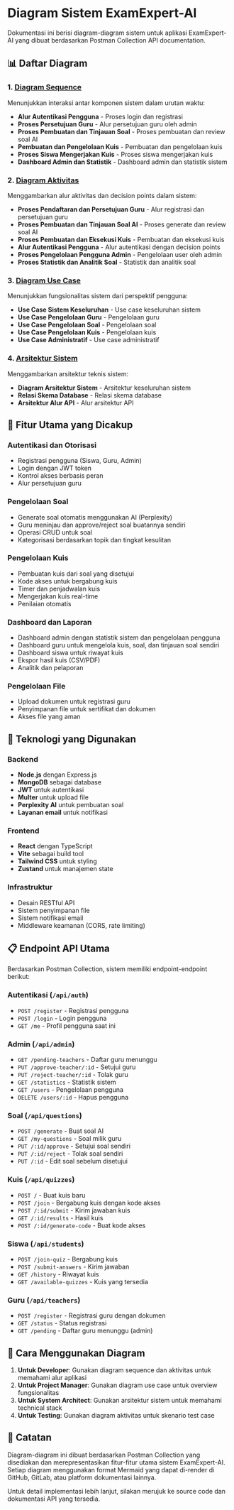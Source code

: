 # Diagram Sistem ExamExpert-AI

Dokumentasi ini berisi diagram-diagram sistem untuk aplikasi ExamExpert-AI yang dibuat berdasarkan Postman Collection API documentation.

## 📊 Daftar Diagram

### 1. [Diagram Sequence](./sequence-diagrams.md)
Menunjukkan interaksi antar komponen sistem dalam urutan waktu:
- **Alur Autentikasi Pengguna** - Proses login dan registrasi
- **Proses Persetujuan Guru** - Alur persetujuan guru oleh admin
- **Proses Pembuatan dan Tinjauan Soal** - Proses pembuatan dan review soal AI
- **Pembuatan dan Pengelolaan Kuis** - Pembuatan dan pengelolaan kuis
- **Proses Siswa Mengerjakan Kuis** - Proses siswa mengerjakan kuis
- **Dashboard Admin dan Statistik** - Dashboard admin dan statistik sistem

### 2. [Diagram Aktivitas](./activity-diagrams.md)
Menggambarkan alur aktivitas dan decision points dalam sistem:
- **Proses Pendaftaran dan Persetujuan Guru** - Alur registrasi dan persetujuan guru
- **Proses Pembuatan dan Tinjauan Soal AI** - Proses generate dan review soal AI
- **Proses Pembuatan dan Eksekusi Kuis** - Pembuatan dan eksekusi kuis
- **Alur Autentikasi Pengguna** - Alur autentikasi dengan decision points
- **Proses Pengelolaan Pengguna Admin** - Pengelolaan user oleh admin
- **Proses Statistik dan Analitik Soal** - Statistik dan analitik soal

### 3. [Diagram Use Case](./use-case-diagrams.md)
Menunjukkan fungsionalitas sistem dari perspektif pengguna:
- **Use Case Sistem Keseluruhan** - Use case keseluruhan sistem
- **Use Case Pengelolaan Guru** - Pengelolaan guru
- **Use Case Pengelolaan Soal** - Pengelolaan soal
- **Use Case Pengelolaan Kuis** - Pengelolaan kuis
- **Use Case Administratif** - Use case administratif

### 4. [Arsitektur Sistem](./system-architecture.md)
Menggambarkan arsitektur teknis sistem:
- **Diagram Arsitektur Sistem** - Arsitektur keseluruhan sistem
- **Relasi Skema Database** - Relasi skema database
- **Arsitektur Alur API** - Alur arsitektur API

## 🎯 Fitur Utama yang Dicakup

### Autentikasi dan Otorisasi
- Registrasi pengguna (Siswa, Guru, Admin)
- Login dengan JWT token
- Kontrol akses berbasis peran
- Alur persetujuan guru

### Pengelolaan Soal
- Generate soal otomatis menggunakan AI (Perplexity)
- Guru meninjau dan approve/reject soal buatannya sendiri
- Operasi CRUD untuk soal
- Kategorisasi berdasarkan topik dan tingkat kesulitan

### Pengelolaan Kuis
- Pembuatan kuis dari soal yang disetujui
- Kode akses untuk bergabung kuis
- Timer dan penjadwalan kuis
- Mengerjakan kuis real-time
- Penilaian otomatis

### Dashboard dan Laporan
- Dashboard admin dengan statistik sistem dan pengelolaan pengguna
- Dashboard guru untuk mengelola kuis, soal, dan tinjauan soal sendiri
- Dashboard siswa untuk riwayat kuis
- Ekspor hasil kuis (CSV/PDF)
- Analitik dan pelaporan

### Pengelolaan File
- Upload dokumen untuk registrasi guru
- Penyimpanan file untuk sertifikat dan dokumen
- Akses file yang aman

## 🔧 Teknologi yang Digunakan

### Backend
- **Node.js** dengan Express.js
- **MongoDB** sebagai database
- **JWT** untuk autentikasi
- **Multer** untuk upload file
- **Perplexity AI** untuk pembuatan soal
- **Layanan email** untuk notifikasi

### Frontend
- **React** dengan TypeScript
- **Vite** sebagai build tool
- **Tailwind CSS** untuk styling
- **Zustand** untuk manajemen state

### Infrastruktur
- Desain RESTful API
- Sistem penyimpanan file
- Sistem notifikasi email
- Middleware keamanan (CORS, rate limiting)

## 📋 Endpoint API Utama

Berdasarkan Postman Collection, sistem memiliki endpoint-endpoint berikut:

### Autentikasi (`/api/auth`)
- `POST /register` - Registrasi pengguna
- `POST /login` - Login pengguna
- `GET /me` - Profil pengguna saat ini

### Admin (`/api/admin`)
- `GET /pending-teachers` - Daftar guru menunggu
- `PUT /approve-teacher/:id` - Setujui guru
- `PUT /reject-teacher/:id` - Tolak guru
- `GET /statistics` - Statistik sistem
- `GET /users` - Pengelolaan pengguna
- `DELETE /users/:id` - Hapus pengguna

### Soal (`/api/questions`)
- `POST /generate` - Buat soal AI
- `GET /my-questions` - Soal milik guru
- `PUT /:id/approve` - Setujui soal sendiri
- `PUT /:id/reject` - Tolak soal sendiri
- `PUT /:id` - Edit soal sebelum disetujui

### Kuis (`/api/quizzes`)
- `POST /` - Buat kuis baru
- `POST /join` - Bergabung kuis dengan kode akses
- `POST /:id/submit` - Kirim jawaban kuis
- `GET /:id/results` - Hasil kuis
- `POST /:id/generate-code` - Buat kode akses

### Siswa (`/api/students`)
- `POST /join-quiz` - Bergabung kuis
- `POST /submit-answers` - Kirim jawaban
- `GET /history` - Riwayat kuis
- `GET /available-quizzes` - Kuis yang tersedia

### Guru (`/api/teachers`)
- `POST /register` - Registrasi guru dengan dokumen
- `GET /status` - Status registrasi
- `GET /pending` - Daftar guru menunggu (admin)

## 🚀 Cara Menggunakan Diagram

1. **Untuk Developer**: Gunakan diagram sequence dan aktivitas untuk memahami alur aplikasi
2. **Untuk Project Manager**: Gunakan diagram use case untuk overview fungsionalitas
3. **Untuk System Architect**: Gunakan arsitektur sistem untuk memahami technical stack
4. **Untuk Testing**: Gunakan diagram aktivitas untuk skenario test case

## 📝 Catatan

Diagram-diagram ini dibuat berdasarkan Postman Collection yang disediakan dan merepresentasikan fitur-fitur utama sistem ExamExpert-AI. Setiap diagram menggunakan format Mermaid yang dapat di-render di GitHub, GitLab, atau platform dokumentasi lainnya.

Untuk detail implementasi lebih lanjut, silakan merujuk ke source code dan dokumentasi API yang tersedia.

